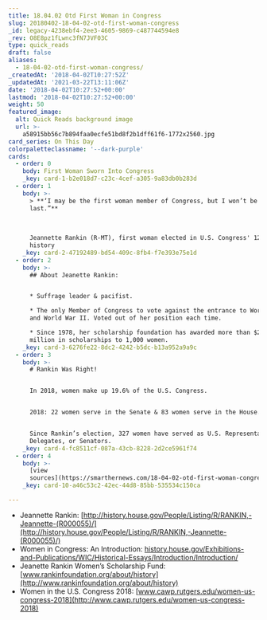 ```yaml
---
title: 18.04.02 Otd First Woman in Congress
slug: 20180402-18-04-02-otd-first-woman-congress
_id: legacy-4238ebf4-2ee3-4605-9869-c487744594e8
_rev: O8E8pz1fLwnc3fN7JVF03C
type: quick_reads
draft: false
aliases:
  - 18-04-02-otd-first-woman-congress/
_createdAt: '2018-04-02T10:27:52Z'
_updatedAt: '2021-03-22T13:11:06Z'
date: '2018-04-02T10:27:52+00:00'
lastmod: '2018-04-02T10:27:52+00:00'
weight: 50
featured_image:
  alt: Quick Reads background image
  url: >-
    a58915bb56c7b894faa0ecfe51bd8f2b1dff61f6-1772x2560.jpg
card_series: On This Day
colorpaletteclassname: '--dark-purple'
cards:
  - order: 0
    body: First Woman Sworn Into Congress
    _key: card-1-b2e018d7-c23c-4cef-a305-9a83db0b283d
  - order: 1
    body: >-
      > **‘I may be the first woman member of Congress, but I won’t be the
      last.”**  
        
        
        
      Jeannette Rankin (R-MT), first woman elected in U.S. Congress' 128-year
      history
    _key: card-2-47192489-bd54-409c-8fb4-f7e393e75e1d
  - order: 2
    body: >-
      ## About Jeanette Rankin:


      * Suffrage leader & pacifist.

      * The only Member of Congress to vote against the entrance to World War I
      and World War II. Voted out of her position each time.

      * Since 1978, her scholarship foundation has awarded more than $2.5
      million in scholarships to 1,000 women.
    _key: card-3-6276fe22-8dc2-4242-b5dc-b13a952a9a9c
  - order: 3
    body: >-
      # Rankin Was Right!


      In 2018, women make up 19.6% of the U.S. Congress.


      2018: 22 women serve in the Senate & 83 women serve in the House.


      Since Rankin’s election, 327 women have served as U.S. Representatives,
      Delegates, or Senators.
    _key: card-4-fc8511cf-087a-43cb-8228-2d2ce5961f74
  - order: 4
    body: >-
      [view
      sources](https://smarthernews.com/18-04-02-otd-first-woman-congress/)
    _key: card-10-a46c53c2-42ec-44d8-85bb-535534c150ca

---
```

* Jeannette Rankin: [http://history.house.gov/People/Listing/R/RANKIN,-Jeannette-(R000055)/](http://history.house.gov/People/Listing/R/RANKIN,-Jeannette-(R000055)/)
* Women in Congress: An Introduction: [history.house.gov/Exhibitions-and-Publications/WIC/Historical-Essays/Introduction/Introduction/](http://history.house.gov/Exhibitions-and-Publications/WIC/Historical-Essays/Introduction/Introduction/)
* Jeanette Rankin Women’s Scholarship Fund: [www.rankinfoundation.org/about/history](http://www.rankinfoundation.org/about/history)
* Women in the U.S. Congress 2018: [www.cawp.rutgers.edu/women-us-congress-2018](http://www.cawp.rutgers.edu/women-us-congress-2018)